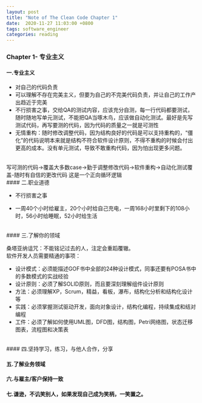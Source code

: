 ```yaml
---
layout: post
title: "Note of The Clean Code Chapter 1"
date:  2020-11-27 11:03:00 +0800
tags: software_engineer
categories: reading
---
```



### Chapter 1- 专业主义

#### 一.专业主义

- 对自己的代码负责
- 可以理解不存在完美主义，但要为自己的不完美代码负责，并让自己的工作产出趋近于完美
- 不行损害之事，交给QA的测试内容，应该充分自测，每一行代码都要测试，随时随地写单元测试，不能把QA当啄木鸟，应该做自动化测试。最好是先写测试代码，再写要测的代码，因为代码的质量之一就是可测性
- 无情重构：随时修改调整代码，因为结构良好的代码是可以支持重构的，“僵化”的代码说明本来就是结构不符合软件设计原则，不得不重构的时候会付出更高的成本。没有单元测试，导致不敢重构代码，因为怕出现更多问题。

<br>
写可测的代码→覆盖大多数case→勤于调整修改代码→软件重构→自动化测试覆盖-随时有自信的更改代码
这是一个正向循环逻辑

<br>
#### 二.职业道德

- 不行损害之事

- 一周40个小时给雇主，20个小时给自己充电，一周168小时里剩下的108小时，56小时给睡眠，52小时给生活

<br>
#### 三.了解你的领域

桑塔亚纳诅咒：不能铭记过去的人，注定会重蹈覆辙。
<br>
软件开发人员需要精通的事项：
<br>
- 设计模式：必须能描述GOF书中全部的24种设计模式，同事还要有POSA书中的多数模式的实战经验
- 设计原则：必须了解SOLID原则，而且要深刻理解组件设计原则
- 方法：必须理解XP，Scrum，精益，看板，瀑布，结构化分析和结构化设计等
- 实践：必须掌握测试驱动开发，面向对象设计，结构化编程，持续集成和结对编程
- 工件：必须了解如何使用UML图，DFD图，结构图，Petri网络图，状态迁移图表，流程图和决策表

<br>
#### 四.坚持学习，练习，与他人合作，分享

#### 五.了解业务领域

#### 六.与雇主/客户保持一致

#### 七.谦逊，不讥笑别人，如果发现自己成为笑柄，一笑置之。
